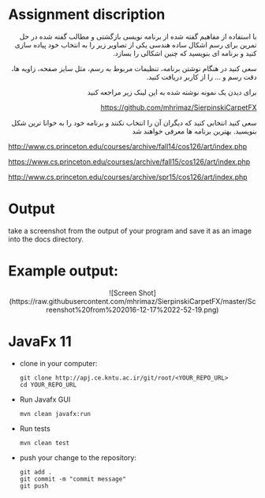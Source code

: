 # Assignment discription

<alt dir="rtl" align="right">
  
 با استفاده از مفاهیم گفته شده از برنامه نویسی بازگشتی و مطالب گفته شده در حل تمرین برای رسم اشکال ساده هندسی یکی از تصاویر زیر را به انتخاب خود پیاده سازی کنید و برنامه ای بنویسید که چنین اشکالی را بسازد.

سعی کنید در هنگام نوشتن برنامه، تنظیمات مربوط به رسم، مثل سایز صفحه، زاویه ها، دقت رسم و ... را از کاربر دریافت کنید.

برای دیدن یک نمونه نوشته شده به این لینک زیر مراجعه کنید

 https://github.com/mhrimaz/SierpinskiCarpetFX 
  
  
  سعی کنید انتخابی کنید که دیگران آن  را انتخاب نکنند و برنامه خود را به خوانا ترین شکل بنویسید. بهترین برنامه ها معرفی خواهند شد
  
  </alt>

http://www.cs.princeton.edu/courses/archive/fall14/cos126/art/index.php

https://www.cs.princeton.edu/courses/archive/fall15/cos126/art/index.php

http://www.cs.princeton.edu/courses/archive/spr15/cos126/art/index.php


# Output
take a screenshot from the output of your program and save it as an image into the docs directory.


# Example output: 
<div align="center"> ![Screen Shot](https://raw.githubusercontent.com/mhrimaz/SierpinskiCarpetFX/master/Screenshot%20from%202016-12-17%2022-52-19.png) </p>
</div>


# JavaFx 11

<ul>
<li>
clone in your computer: 

```
git clone http://apj.ce.kntu.ac.ir/git/root/<YOUR_REPO_URL>
cd YOUR_REPO_URL
```


</li>
<li>
    <p>Run Javafx GUI</p>
    
```
mvn clean javafx:run
```

</li>

<li>
    <p>Run tests</p>
    
```
mvn clean test
```
</li>

<li>
<p> push your change to the repository: </p>
 
```
git add .
git commit -m "commit message"
git push
```
</li>
</ul>

